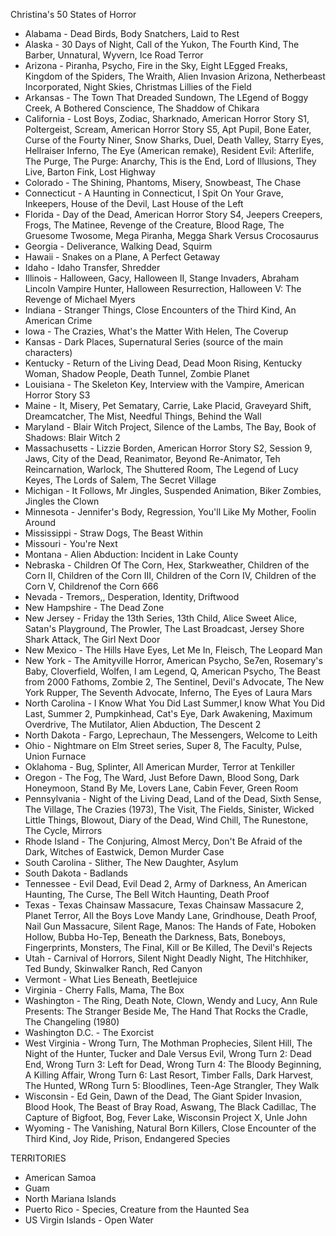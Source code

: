 Christina's 50 States of Horror

* Alabama - Dead Birds, Body Snatchers, Laid to Rest
* Alaska - 30 Days of Night, Call of the Yukon, The Fourth Kind, The Barber, Unnatural, Wyvern, Ice Road Terror
* Arizona - Piranha, Psycho, Fire in the Sky, Eight LEgged Freaks, Kingdom of the Spiders, The Wraith, Alien Invasion Arizona, Netherbeast Incorporated, Night Skies, Christmas Lillies of the Field
* Arkansas - The Town That Dreaded Sundown, The LEgend of Boggy Creek, A Bothered Conscience, The Shaddow of Chikara
* California - Lost Boys, Zodiac, Sharknado, American Horror Story S1, Poltergeist, Scream, American Horror Story S5, Apt Pupil, Bone Eater, Curse of the Fourty Niner, Snow Sharks, Duel, Death Valley, Starry Eyes, Hellraiser Inferno, The Eye (American remake), Resident Evil: Afterlife, The Purge, The Purge: Anarchy, This is the End, Lord of Illusions, They Live, Barton Fink, Lost Highway 
* Colorado - The Shining, Phantoms, Misery, Snowbeast, The Chase
* Connecticut - A Haunting in Connecticut, I Spit On Your Grave, Inkeepers, House of the Devil, Last House of the Left
* Florida - Day of the Dead, American Horror Story S4, Jeepers Creepers, Frogs, The Matinee, Revenge of the Creature, Blood Rage, The Gruesome Twosome, Mega Piranha, Megga Shark Versus Crocosaurus
* Georgia - Deliverance, Walking Dead, Squirm
* Hawaii - Snakes on a Plane, A Perfect Getaway
* Idaho - Idaho Transfer, Shredder
* Illinois - Halloween, Gacy, Halloween II, Stange Invaders, Abraham Lincoln Vampire Hunter, Halloween Resurrection, Halloween V: The Revenge of Michael Myers
* Indiana - Stranger Things, Close Encounters of the Third Kind, An American Crime
* Iowa - The Crazies, What's the Matter With Helen, The Coverup
* Kansas - Dark Places, Supernatural Series (source of the main characters)
* Kentucky - Return of the Living Dead, Dead Moon Rising, Kentucky Woman, Shadow People, Death Tunnel, Zombie Planet
* Louisiana - The Skeleton Key, Interview with the Vampire, American Horror Story S3
* Maine -  It, Misery, Pet Sematary, Carrie, Lake Placid, Graveyard Shift, Dreamcatcher, The Mist, Needful Things, Behind the Wall
* Maryland - Blair Witch Project, Silence of the Lambs, The Bay, Book of Shadows: Blair Witch 2
* Massachusetts - Lizzie Borden, American Horror Story S2, Session 9, Jaws, City of the Dead, Reanimator, Beyond Re-Animator, Teh Reincarnation, Warlock, The Shuttered Room, The Legend of Lucy Keyes, The Lords of Salem, The Secret Village
* Michigan - It Follows, Mr Jingles, Suspended Animation, Biker Zombies, Jingles the Clown
* Minnesota - Jennifer's Body, Regression, You'll Like My Mother, Foolin Around
* Mississippi - Straw Dogs, The Beast Within
* Missouri - You're Next
* Montana - Alien Abduction: Incident in Lake County
* Nebraska - Children Of The Corn, Hex, Starkweather, Children of the Corn II, Children of the Corn III, Children of the Corn IV, Children of the Corn V, Childrenof the Corn 666
* Nevada - Tremors,, Desperation, Identity, Driftwood
* New Hampshire - The Dead Zone
* New Jersey - Friday the 13th Series, 13th Child, Alice Sweet Alice, Satan's Playground, The Prowler, The Last Broadcast, Jersey Shore Shark Attack, The Girl Next Door
* New Mexico - The Hills Have Eyes, Let Me In, Fleisch, The Leopard Man
* New York - The Amityville Horror, American Psycho, Se7en, Rosemary's Baby, Cloverfield, Wolfen, I am Legend, Q, American Psycho, The Beast from 2000 Fathoms, Zombie 2, The Sentinel, Devil's Advocate, The New York Rupper, The Seventh Advocate, Inferno, The Eyes of Laura Mars
* North Carolina - I Know What You Did Last Summer,I know What You Did Last, Summer 2, Pumpkinhead, Cat's Eye, Dark Awakening, Maximum Overdrive, The Mutilator, Alien Abduction, The Descent 2
* North Dakota - Fargo, Leprechaun, The Messengers,  Welcome to Leith
* Ohio - Nightmare on Elm Street series, Super 8, The Faculty, Pulse, Union Furnace 
* Oklahoma - Bug, Splinter, All American Murder, Terror at Tenkiller
* Oregon - The Fog, The Ward, Just Before Dawn, Blood Song, Dark Honeymoon, Stand By Me, Lovers Lane, Cabin Fever, Green Room    
* Pennsylvania - Night of the Living Dead, Land of the Dead, Sixth Sense, The Village, The Crazies (1973), The Visit, The Fields, Sinister, Wicked Little Things, Blowout, Diary of the Dead, Wind Chill, The Runestone, The Cycle, Mirrors
* Rhode Island - The Conjuring, Almost Mercy, Don't Be Afraid of the Dark, Witches of Eastwick, Demon Murder Case
* South Carolina - Slither, The New Daughter, Asylum
* South Dakota - Badlands
* Tennessee - Evil Dead, Evil Dead 2, Army of Darkness, An American Haunting, The Curse, The Bell Witch Haunting, Death Proof
* Texas - Texas Chainsaw Massacure, Texas Chainsaw Massacure 2, Planet Terror, All the Boys Love Mandy Lane, Grindhouse, Death Proof, Nail Gun Massacure, Silent Rage, Manos: The Hands of Fate, Hoboken Hollow, Bubba Ho-Tep, Beneath the Darkness, Bats, Boneboys, Fingerprints, Monsters, The Final, Kill or Be Killed, The Devil's Rejects
* Utah - Carnival of Horrors, Silent Night Deadly Night, The Hitchhiker, Ted Bundy, Skinwalker Ranch, Red Canyon
* Vermont - What Lies Beneath, Beetlejuice
* Virginia - Cherry Falls, Mama, The Box
* Washington - The Ring, Death Note, Clown, Wendy and Lucy, Ann Rule Presents: The Stranger Beside Me, The Hand That Rocks the Cradle, The Changeling (1980)
* Washington D.C. - The Exorcist
* West Virginia - Wrong Turn, The Mothman Prophecies, Silent Hill, The Night of the Hunter, Tucker and Dale Versus Evil, Wrong Turn 2: Dead End, Wrong Turn 3: Left for Dead, Wrong Turn 4: The Bloody Beginning, A Killing Affair, Wrong Turn 6: Last Resort, Timber Falls, Dark Harvest, The Hunted, WRong Turn 5: Bloodlines, Teen-Age Strangler, They Walk
* Wisconsin - Ed Gein, Dawn of the Dead, The Giant Spider Invasion, Blood Hook, The Beast of Bray Road, Aswang, The Black Cadillac, The Capture of Bigfoot, Bog, Fever Lake, Wisconsin Project X, Unle John
* Wyoming - The Vanishing, Natural Born Killers, Close Encounter of the Third Kind, Joy Ride, Prison, Endangered Species


TERRITORIES

* American Samoa
* Guam
* North Mariana Islands
* Puerto Rico -  Species, Creature from the Haunted Sea
* US Virgin Islands - Open Water


